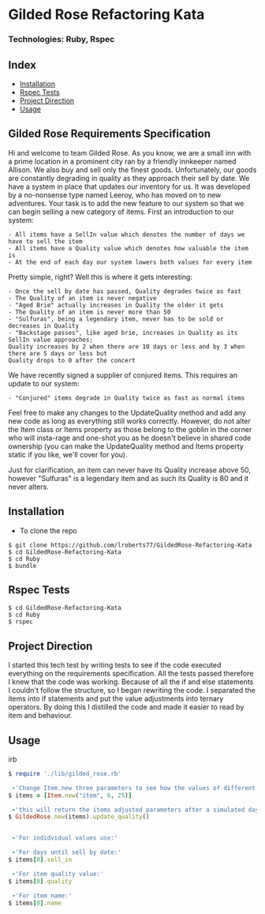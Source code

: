 # Gilded Rose Refactoring Kata
### Technologies: Ruby, Rspec

## Index
* [Installation](#Install)
* [Rspec Tests](#Rspec)
* [Project Direction](#Project)
* [Usage](#Usage)


## Gilded Rose Requirements Specification

Hi and welcome to team Gilded Rose. As you know, we are a small inn with a prime location in a
prominent city ran by a friendly innkeeper named Allison. We also buy and sell only the finest goods.
Unfortunately, our goods are constantly degrading in quality as they approach their sell by date. We
have a system in place that updates our inventory for us. It was developed by a no-nonsense type named
Leeroy, who has moved on to new adventures. Your task is to add the new feature to our system so that
we can begin selling a new category of items. First an introduction to our system:

	- All items have a SellIn value which denotes the number of days we have to sell the item
	- All items have a Quality value which denotes how valuable the item is
	- At the end of each day our system lowers both values for every item

Pretty simple, right? Well this is where it gets interesting:

	- Once the sell by date has passed, Quality degrades twice as fast
	- The Quality of an item is never negative
	- "Aged Brie" actually increases in Quality the older it gets
	- The Quality of an item is never more than 50
	- "Sulfuras", being a legendary item, never has to be sold or decreases in Quality
	- "Backstage passes", like aged brie, increases in Quality as its SellIn value approaches;
	Quality increases by 2 when there are 10 days or less and by 3 when there are 5 days or less but
	Quality drops to 0 after the concert

We have recently signed a supplier of conjured items. This requires an update to our system:

	- "Conjured" items degrade in Quality twice as fast as normal items

Feel free to make any changes to the UpdateQuality method and add any new code as long as everything
still works correctly. However, do not alter the Item class or Items property as those belong to the
goblin in the corner who will insta-rage and one-shot you as he doesn't believe in shared code
ownership (you can make the UpdateQuality method and Items property static if you like, we'll cover
for you).

Just for clarification, an item can never have its Quality increase above 50, however "Sulfuras" is a
legendary item and as such its Quality is 80 and it never alters.

## <a name="Install">Installation</a>
* To clone the repo
```shell
$ git clone https://github.com/lroberts77/GildedRose-Refactoring-Kata
$ cd GildedRose-Refactoring-Kata
$ cd Ruby
$ bundle
```


## <a name="Rspec">Rspec Tests</a>
```shell
$ cd GildedRose-Refactoring-Kata
$ cd Ruby
$ rspec
```
## <a name="Project">Project Direction</a>
I started this tech test by writing tests to see if the code executed everything on the requirements specification. All the tests passed therefore I knew that the code was working. Because of all the if and else statements I couldn't follow the structure, so I began rewriting the code. I separated the items into if statements and put the value adjustments into ternary operators. By doing this I distilled the code and made it easier to read by item and behaviour.

## <a name="Usage">Usage</a>
irb
```ruby
$ require './lib/gilded_rose.rb'

 -'Change Item.new three parameters to see how the values of different items change after a day'
$ items = [Item.new("item", 6, 25)]

 -'this will return the items adjusted parameters after a simulated day'
$ GildedRose.new(items).update_quality() 


 -'For indidvidual values use:'

 -'For days until sell by date:'
$ items[0].sell_in 

 -'For item quality value:'
$ items[0].quality

 -'For item name:'
$ items[0].name
```